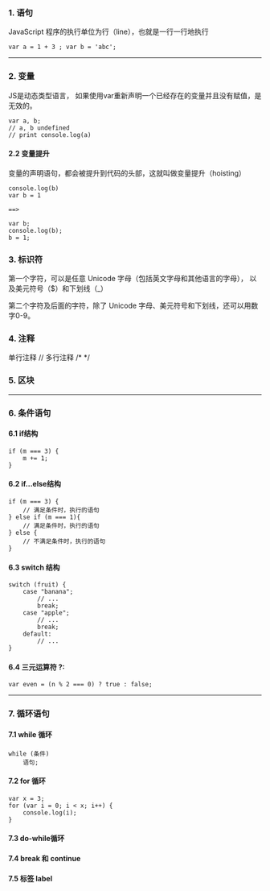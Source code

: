 ### 1. 语句

JavaScript 程序的执行单位为行（line），也就是一行一行地执行

    var a = 1 + 3 ; var b = 'abc';

----

### 2. 变量

JS是动态类型语言， 
如果使用var重新声明一个已经存在的变量并且没有赋值，是无效的。

    var a, b;
    // a, b undefined
    // print console.log(a)

#### 2.2 变量提升

变量的声明语句，都会被提升到代码的头部，这就叫做变量提升（hoisting）

    console.log(b)
    var b = 1
    
    ==>
    
    var b;
    console.log(b);
    b = 1;

### 3. 标识符

第一个字符，可以是任意 Unicode 字母（包括英文字母和其他语言的字母），
以及美元符号（$）和下划线（_）

第二个字符及后面的字符，除了 Unicode 字母、美元符号和下划线，还可以用数字0-9。

### 4. 注释

单行注释 //
多行注释 /* */

### 5. 区块

----------------------------

### 6. 条件语句

#### 6.1 if结构

    if (m === 3) {
        m += 1;
    }

#### 6.2 if...else结构

    if (m === 3) {
        // 满足条件时，执行的语句
    } else if (m === 1){
        // 满足条件时，执行的语句
    } else {
        // 不满足条件时，执行的语句
    }

#### 6.3 switch 结构
    
    switch (fruit) {
        case "banana";
            // ...
            break;
        case "apple";
            // ...
            break;
        default:
            // ...
    }

#### 6.4 三元运算符  ?:

    var even = (n % 2 === 0) ? true : false;

-------

### 7. 循环语句

#### 7.1 while 循环

    while (条件)
        语句;

#### 7.2 for 循环

    var x = 3;
    for (var i = 0; i < x; i++) {
        console.log(i);
    }

#### 7.3 do-while循环

#### 7.4 break 和 continue

#### 7.5 标签 label